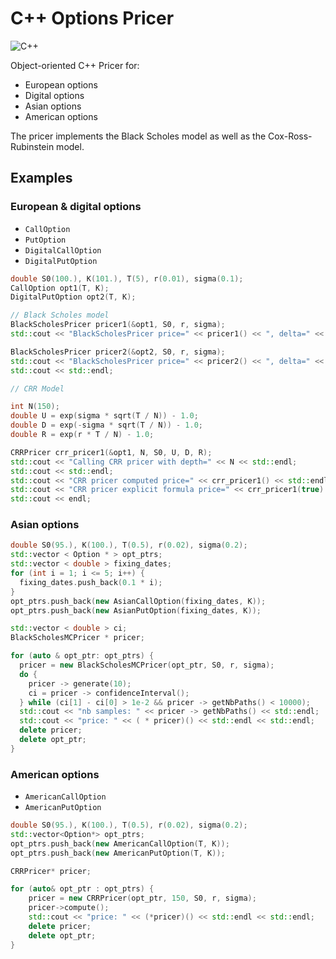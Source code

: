 # C++ Options Pricer

![C++](https://img.shields.io/badge/c++-%2300599C.svg?style=for-the-badge&logo=c%2B%2B&logoColor=white)

Object-oriented C++ Pricer for:
- European options
- Digital options
- Asian options
- American options


The pricer implements the Black Scholes model as well as the Cox-Ross-Rubinstein model.

## Examples

### European & digital options

- `CallOption`
- `PutOption`
- `DigitalCallOption`
- `DigitalPutOption`

```cpp
double S0(100.), K(101.), T(5), r(0.01), sigma(0.1);
CallOption opt1(T, K);
DigitalPutOption opt2(T, K);

// Black Scholes model
BlackScholesPricer pricer1(&opt1, S0, r, sigma);
std::cout << "BlackScholesPricer price=" << pricer1() << ", delta=" << pricer1.delta() << std::endl;

BlackScholesPricer pricer2(&opt2, S0, r, sigma);
std::cout << "BlackScholesPricer price=" << pricer2() << ", delta=" << pricer2.delta() << std::endl;
std::cout << std::endl;

// CRR Model

int N(150);
double U = exp(sigma * sqrt(T / N)) - 1.0;
double D = exp(-sigma * sqrt(T / N)) - 1.0;
double R = exp(r * T / N) - 1.0;

CRRPricer crr_pricer1(&opt1, N, S0, U, D, R);
std::cout << "Calling CRR pricer with depth=" << N << std::endl;
std::cout << std::endl;
std::cout << "CRR pricer computed price=" << crr_pricer1() << std::endl;
std::cout << "CRR pricer explicit formula price=" << crr_pricer1(true) << std::endl;
std::cout << endl;
```

### Asian options

```cpp
double S0(95.), K(100.), T(0.5), r(0.02), sigma(0.2);
std::vector < Option * > opt_ptrs;
std::vector < double > fixing_dates;
for (int i = 1; i <= 5; i++) {
  fixing_dates.push_back(0.1 * i);
}
opt_ptrs.push_back(new AsianCallOption(fixing_dates, K));
opt_ptrs.push_back(new AsianPutOption(fixing_dates, K));

std::vector < double > ci;
BlackScholesMCPricer * pricer;

for (auto & opt_ptr: opt_ptrs) {
  pricer = new BlackScholesMCPricer(opt_ptr, S0, r, sigma);
  do {
    pricer -> generate(10);
    ci = pricer -> confidenceInterval();
  } while (ci[1] - ci[0] > 1e-2 && pricer -> getNbPaths() < 10000);
  std::cout << "nb samples: " << pricer -> getNbPaths() << std::endl;
  std::cout << "price: " << ( * pricer)() << std::endl << std::endl;
  delete pricer;
  delete opt_ptr;
}
```

### American options

- `AmericanCallOption`
- `AmericanPutOption`

```cpp
double S0(95.), K(100.), T(0.5), r(0.02), sigma(0.2);
std::vector<Option*> opt_ptrs;
opt_ptrs.push_back(new AmericanCallOption(T, K));
opt_ptrs.push_back(new AmericanPutOption(T, K));

CRRPricer* pricer;

for (auto& opt_ptr : opt_ptrs) {
    pricer = new CRRPricer(opt_ptr, 150, S0, r, sigma);
    pricer->compute();
    std::cout << "price: " << (*pricer)() << std::endl << std::endl;
    delete pricer;
    delete opt_ptr;
}
```
